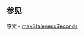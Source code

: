 ## 参见

原文 - [maxStalenessSeconds]( https://docs.mongodb.com/manual/core/read-preference-staleness/ )


